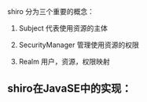 shiro 分为三个重要的概念：
1. Subject 代表使用资源的主体

2. SecurityManager 管理使用资源的权限

3. Realm  用户，资源，权限映射

shiro在JavaSE中的实现：
------

